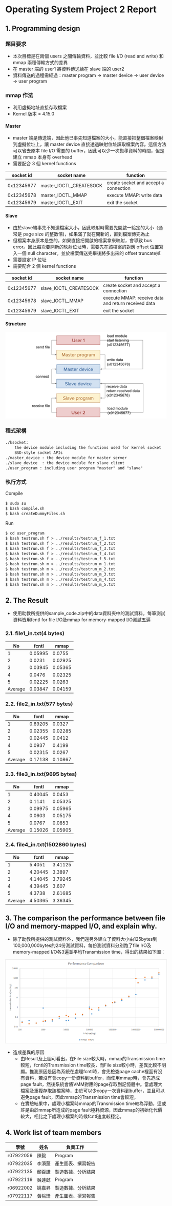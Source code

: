 # Operating System Project 2 Report
## 1. Programming design

### 題目要求
* 本次目標是在兩個 users 之間傳輸資料，並比較 file I/O (read and write) 和 mmap 兩種傳輸方式的差異
* 在 master 端的 user1 將資料傳送給在 slave 端的 user2
* 資料傳送的過程需經過：master program -> master device -> user device -> user program
### mmap 作法
* 利用虛擬地址直接存取檔案
* Kernel 版本 = 4.15.0
#### Master
* master 端是傳送端，因此他已事先知道檔案的大小，能直接把整個檔案映射到虛擬位址上，讓 master device 直接透過映射位址讀取檔案內容。這個方法可以省去原本 file I/O 需要的 buffer，因此可以少一次搬移資料的時間，但是建立 mmap 本身有 overhead
* 需要配合 3 個 kernel functions

|socket id | socket name| function|
|----------|------------|---------|
|0x12345677|master_IOCTL_CREATESOCK|create socket and accept a connection|
|0x12345678|master_IOCTL_MMAP|execute MMAP: write data
|0x12345679|master_IOCTL_EXIT|exit the socket

#### Slave
* 由於slave端事先不知道檔案大小，因此映射時需要先開啟一給定的大小（通常是 page size 的整數倍)，如果滿了就在開新的，直到檔案傳完為止
* 但檔案本身原本是空的，如果直接把開啟的檔案拿來映射，會導致 bus error。因此每次要開新的映射位址時，需要先在該檔案的對應 offset 位置寫入一個 null character。並於檔案傳送完畢後將多出來的 offset truncate掉
* 需要設定 IP 位址
* 需要配合 2 個 kernel functions

|socket id | socket name| function|
|----------|------------|---------|
|0x12345677|slave_IOCTL_CREATESOCK|create socket and accept a connection|
|0x12345678|slave_IOCTL_MMAP|execute MMAP: receive data and return received data
|0x12345679|slave_IOCTL_EXIT|exit the socket

#### Structure
![](https://github.com/tiffany70072/OS-Project/blob/master/project2/graph/structure.png?raw=true)


### 程式架構
 
```
./ksocket: 
    the device module including the functions used for kernel socket
    BSD-style socket APIs
./master_device : the device module for master server
./slave_device  : the device module for slave client
./user_program : including user program "master" and "slave"
```

### 執行方式
Compile
```
$ sudo su
$ bash compile.sh
$ bash createDummyFiles.sh
```
Run
```
$ cd user_program
$ bash testrun.sh f > ../results/testrun_f_1.txt
$ bash testrun.sh f > ../results/testrun_f_2.txt
$ bash testrun.sh f > ../results/testrun_f_3.txt
$ bash testrun.sh f > ../results/testrun_f_4.txt
$ bash testrun.sh f > ../results/testrun_f_5.txt
$ bash testrun.sh m > ../results/testrun_m_1.txt
$ bash testrun.sh m > ../results/testrun_m_2.txt
$ bash testrun.sh m > ../results/testrun_m_3.txt
$ bash testrun.sh m > ../results/testrun_m_4.txt
$ bash testrun.sh m > ../results/testrun_m_5.txt
```




## 2. The Result
* 使用助教所提供的sample_code.zip中的data資料夾中的測試資料，每筆測試資料皆用fcntl for file I/O及mmap for memory-mapped I/O測試五遍
### 2.1. file1_in.txt(4 bytes)

| No | fcntl | mmap |
| -------- | -------- | -------- | 
| 1     | 0.05995     | 0.0755     | 
| 2     | 0.0231     | 0.02925     | 
| 3     | 0.03945     | 0.05365     | 
| 4     | 0.0476     | 0.02325     |
| 5     | 0.02225     | 0.0263     |
| Average     | 0.03847     | 0.04159     |

### 2.2. file2_in.txt(577 bytes)

| No | fcntl | mmap |
| -------- | -------- | -------- | 
| 1     | 0.69205     | 0.0327     | 
| 2     | 0.02355     | 0.02285     | 
| 3     | 0.02445     | 0.0412     | 
| 4     | 0.0937     | 0.4199     |
| 5     | 0.02315     | 0.0267     |
| Average     | 0.17138     | 0.10867     |

### 2.3. file3_in.txt(9695 bytes)

| No | fcntl | mmap |
| -------- | -------- | -------- | 
| 1     | 0.40045     | 0.0453     | 
| 2     | 0.1141     | 0.05325     | 
| 3     | 0.09975     | 0.05965     | 
| 4     | 0.0603     | 0.05175     |
| 5     | 0.0767     | 0.0853     |
| Average     | 0.15026     | 0.05905     |
### 2.4. file4_in.txt(1502860 bytes)

| No | fcntl | mmap |
| -------- | -------- | -------- | 
| 1     | 5.4051     | 3.41125     | 
| 2     | 4.20445     | 3.3897     | 
| 3     | 4.14045     | 3.79245     | 
| 4     | 4.39445     | 3.607     |
| 5     | 4.3738     | 2.61685     |
| Average     | 4.50365     | 3.36345     |


## 3. The comparison the performance between file I/O and memory-mapped I/O, and explain why.
* 除了助教所提供的測試資料外，我們還另外建立了資料大小由125bytes到100,000,000bytes的24份測試資料，每份測試資料分別跑了file I/O及memory-mapped I/O各3遍並平均Transmission time，得出的結果如下圖：

![](https://github.com/tiffany70072/OS-Project/blob/master/project2/graph/valid_graph.png?raw=true)


* 造成差異的原因
    * 由Result及上圖可看出，在File size較大時，mmap的Transmission time較短，fcntl的Transmission time較長，而File size較小時，差異比較不明顯。推測原因是因為系統在處理fcntl時，會先檢查page cache裡面有沒有資料，若沒有會copy一份資料到buffer，而使用mmap時，會先造成page fault，然後系統會將VMM對應的page存取到記憶體中。當處理大檔案及重複存取該檔案時，由於可以少copy一次資料到buffer，並且可以避免page fault，因此mmap的Transmission time會較短。
    * 在實驗結果中，處理小檔案時mmap的Transmission time較為浮動，這或許是由於mmap所造成的page fault極耗資源，因此mmap的初始化代價較大，相比之下處理小檔案的時候fcntl速度較穩定。

## 4. Work list of team members
| 學號 | 姓名 | 負責工作 |
| -------- | -------- | -------- |
| r07922059 | 陳毅 | Program |
| r07922035 | 李漪莛 | 產生圖表、撰寫報告 |
| r07922135 | 顏百謙 | 製造數據、分析結果 |
| r07922119 | 吳達懿 | Program |
| r06922002 | 姚嘉昇 | 製造數據、分析結果 |
| r07922117 | 黃榆珊 | 產生圖表、撰寫報告 |
